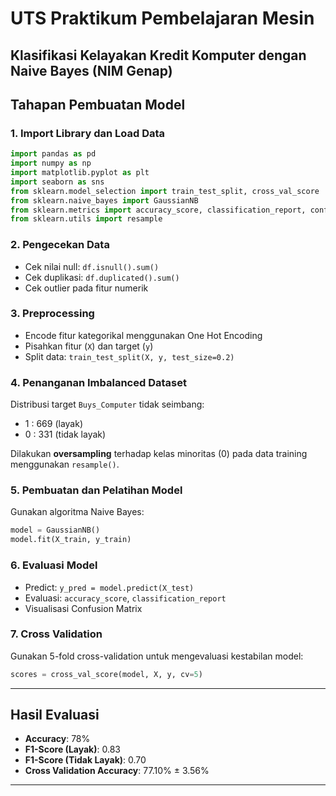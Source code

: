# UTS Praktikum Pembelajaran Mesin  

## Klasifikasi Kelayakan Kredit Komputer dengan Naive Bayes (NIM Genap)

## Tahapan Pembuatan Model

### 1. Import Library dan Load Data
```python
import pandas as pd
import numpy as np
import matplotlib.pyplot as plt
import seaborn as sns
from sklearn.model_selection import train_test_split, cross_val_score
from sklearn.naive_bayes import GaussianNB
from sklearn.metrics import accuracy_score, classification_report, confusion_matrix
from sklearn.utils import resample
```

### 2. Pengecekan Data
- Cek nilai null: `df.isnull().sum()`
- Cek duplikasi: `df.duplicated().sum()`
- Cek outlier pada fitur numerik

### 3. Preprocessing
- Encode fitur kategorikal menggunakan One Hot Encoding
- Pisahkan fitur (`X`) dan target (`y`)
- Split data: `train_test_split(X, y, test_size=0.2)`

### 4. Penanganan Imbalanced Dataset
Distribusi target `Buys_Computer` tidak seimbang:
- 1 : 669 (layak)
- 0 : 331 (tidak layak)

Dilakukan **oversampling** terhadap kelas minoritas (0) pada data training menggunakan `resample()`.

### 5. Pembuatan dan Pelatihan Model
Gunakan algoritma Naive Bayes:
```python
model = GaussianNB()
model.fit(X_train, y_train)
```

### 6. Evaluasi Model
- Predict: `y_pred = model.predict(X_test)`
- Evaluasi: `accuracy_score`, `classification_report`
- Visualisasi Confusion Matrix

### 7. Cross Validation
Gunakan 5-fold cross-validation untuk mengevaluasi kestabilan model:
```python
scores = cross_val_score(model, X, y, cv=5)
```

---

## Hasil Evaluasi

- **Accuracy**: 78%
- **F1-Score (Layak)**: 0.83
- **F1-Score (Tidak Layak)**: 0.70
- **Cross Validation Accuracy**: 77.10% ± 3.56%

---


